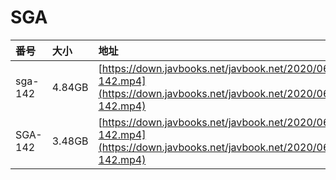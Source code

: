 # SGA

| 番号 | 大小 | 地址 |
| :--- | :--- | :--- |
| sga-142 | 4.84GB | [https://down.javbooks.net/javbook.net/2020/06/22/sga-142.mp4](https://down.javbooks.net/javbook.net/2020/06/22/sga-142.mp4) |
| SGA-142 | 3.48GB | [https://down.javbooks.net/javbook.net/2020/06/21/SGA-142.mp4](https://down.javbooks.net/javbook.net/2020/06/21/SGA-142.mp4) |



